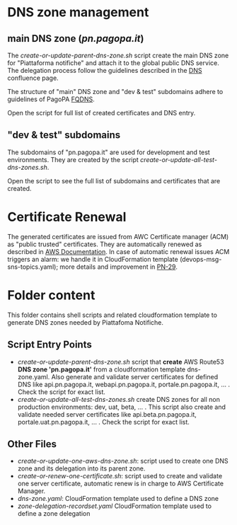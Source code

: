 # DNS zone management
## main DNS zone (*pn.pagopa.it*)
The *create-or-update-parent-dns-zone.sh* script create the main DNS zone for 
"Piattaforma notifiche" and attach it to the global public DNS service.
The delegation process follow the guidelines described in the 
[DNS](https://pagopa.atlassian.net/wiki/spaces/EN/pages/286657478/DNS)
confluence page.

The structure of "main" DNS zone and "dev & test" subdomains adhere to 
guidelines of PagoPA [FQDNS](https://pagopa.atlassian.net/wiki/spaces/EN/pages/286558635/FQDNs).

Open the script for full list of created certificates and DNS entry.

## "dev & test" subdomains
The subdomains of "pn.pagopa.it" are used for development and test environments.
They are created by the script *create-or-update-all-test-dns-zones.sh*.

Open the script to see the full list of subdomains and certificates that are created.

# Certificate Renewal 
The generated certificates are issued from AWC Certificate manager (ACM)
as "public trusted" certificates. They are automatically renewed as described in
[AWS Documentation](https://docs.aws.amazon.com/acm/latest/userguide/dns-renewal-validation.html).
In case of automatic renewal issues ACM triggers an alarm: we handle it in 
CloudFormation template (devops-msg-sns-topics.yaml); more details and improvement 
in [PN-29](https://pagopa.atlassian.net/browse/PN-629).



# Folder content
This folder contains shell scripts and related cloudformation template to 
generate DNS zones needed by Piattafoma Notifiche.

## Script Entry Points 
 - *create-or-update-parent-dns-zone.sh* script that **create** AWS Route53 
   **DNS zone 'pn.pagopa.it'** from a cloudformation template dns-zone.yaml.
   Also generate and validate server certificates for defined DNS like 
   api.pn.pagopa.it, webapi.pn.pagopa.it, portale.pn.pagopa.it, ... .
   Check the script for exact list.
 - *create-or-update-all-test-dns-zones.sh* create DNS zones for all non production
   environments: dev, uat, beta, ... . This script also create and validate
   needed server certificates like api.beta.pn.pagopa.it, 
   portale.uat.pn.pagopa.it, ... . Check the script for exact list.
   

## Other Files
 - *create-or-update-one-aws-dns-zone.sh*: script used to create one DNS zone and 
   its delegation into its parent zone.
 - *create-or-renew-one-certificate.sh*: script used to create and validate one 
   server certificate, automatic renew is in charge to AWS Certificate Manager.  
 - *dns-zone.yaml*: CloudFormation template used to define a DNS zone 
 - *zone-delegation-recordset.yaml* CloudFormation template used to define a 
   zone delegation
   

